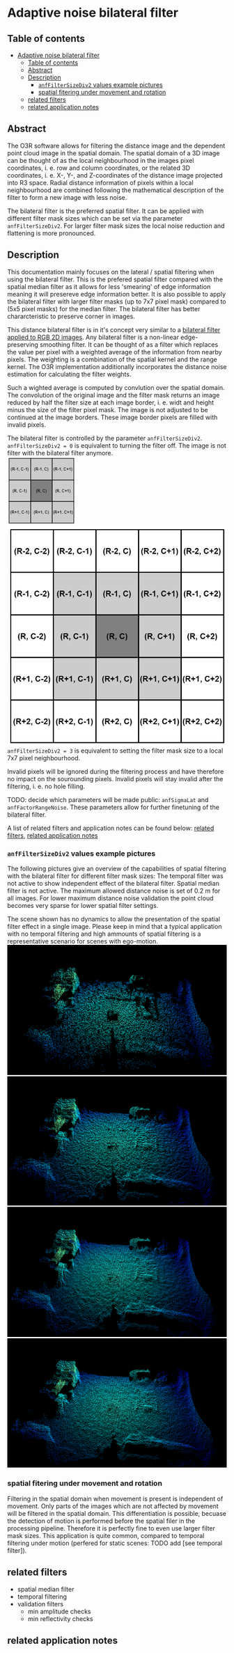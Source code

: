 # Adaptive noise bilateral filter

## Table of contents
- [Adaptive noise bilateral filter](#adaptive-noise-bilateral-filter)
  * [Table of contents](#table-of-contents)
  * [Abstract](#abstract)
  * [Description](#description)
    + [`anfFilterSizeDiv2` values example pictures](#-anffiltersizediv2--values-example-pictures)
    + [spatial fitering under movement and rotation](#spatial-fitering-under-movement-and-rotation)
  * [related filters](#related-filters)
  * [related application notes](#related-application-notes)

## Abstract
The O3R software allows for filtering the distance image and the dependent point cloud image in the spatial domain. The spatial domain of a 3D image can be thought of as the local neighbourhood in the images pixel coordinates, i. e. row and column coordinates, or the related 3D coordinates, i. e. X-, Y-, and Z-coordinates of the distance image projected into R3 space. Radial distance information of pixels within a local neighbourhood are combined following the mathematical description of the filter to form a new image with less noise.  

The bilateral filter is the preferred spatial filter. It can be applied with different filter mask sizes which can be set via the parameter `anfFilterSizeDiv2`. For larger filter mask sizes the local noise reduction and flattening is more pronounced. 

## Description

This documentation mainly focuses on the lateral / spatial filtering when using the bilateral filter. This is the prefered spatial filter compared with the spatial median filter as it allows for less 'smearing' of edge information meaning it will presereve edge information better. It is also possible to apply the bilateral filter with larger filter masks (up to 7x7 pixel mask) compared to (5x5 pixel masks) for the median filter. The bilateral filter has better chararcteristic to preserve corner in images.  

This distance bilateral filter is in it's concept very similar to a [bilateral filter applied to RGB 2D images](https://en.wikipedia.org/wiki/Bilateral_filter). Any bilateral filter is a non-linear edge-preserving smoothing filter. It can be thought of as a filter which replaces the value per pixel with a weighted average of the information from nearby pixels. The weighting is a combination of the spatial kernel and the range kernel. The O3R implementation additionally incorporates the distance noise estimation for calculating the filter weights.     

Such a wighted average is computed by convlution over the spatial domain. The convolution of the original image and the filter mask returns an image reduced by half the filter size at each image border, i. e. widt and height minus the size of the filter pixel mask. The image is not adjusted to be continued at the image borders. These image border pixels are filled with invalid pixels.   

The bilateral filter is controlled by the parameter `anfFilterSizeDiv2`.    
`anfFilterSizeDiv2 = 0` is equivalent to turning the filter off. The image is not filter with the bilateral filter anymore.   
![pixel_neighbourhood_3x3](./resources/pixel_neighbourhood_3x3.png "image representation of a 3x3 filter mask")  
![pixel_neighbourhood_5x5](./resources/pixel_neighbourhood_5x5.png "image representation of a 5x5 filter mask")  
`anfFilterSizeDiv2 = 3` is equivalent to setting the filter mask size to a local 7x7 pixel neighbourhood.   

Invalid pixels will be ignored during the filtering process and have therefore no impact on the sourounding pixels. Invalid pixels will stay invalid after the filtering, i. e. no hole filling.  

TODO: decide which parameters will be made public: `anfSigmaLat` and `anfFactorRangeNoise`. These parameters allow for further finetuning of the bilateral filter.  

A list of related filters and application notes can be found below: [related filters](related-filters), [related application notes](related-application-notes)


### `anfFilterSizeDiv2` values example pictures
The following pictures give an overview of the capabilities of spatial filtering with the bilateral filter for different filter mask sizes: The temporal filter was not active to show independent effect of the bilateral filter. Spatial median filter is not active. The maximum allowed distance noise is set of 0.2 m for all images. For lower maximum distance noise validation the point cloud becomes very sparse for lower spatial filter settings.  

The scene shown has no dynamics to allow the presentation of the spatial filter effect in a single image. Please keep in mind that a typical application with no temporal filtering and high ammounts of spatial filtering is a representative scenario for scenes with ego-motion.
![anfFilterSizeDiv2_0_value](./resources/anfFilterSizeDiv2_0.png "3D point cloud without spatial filtering / bilateral filter switched off")  
![anfFilterSizeDiv2_1_value](./resources/anfFilterSizeDiv2_1.png "3D point cloud with spatial filtering: bilateral filter mask set to 3x3 pixel neighbourhood")  
![anfFilterSizeDiv2_2_value](./resources/anfFilterSizeDiv2_2.png "3D point cloud with spatial filtering: bilateral filter mask set to 5x5 pixel neighbourhood")  
![anfFilterSizeDiv2_3_value](./resources/anfFilterSizeDiv2_3.png "3D point cloud with spatial filtering: bilateral filter mask set to 7x7 pixel neighbourhood")  
 
### spatial fitering under movement and rotation
Filtering in the spatial domain when movement is present is independent of movement. Only parts of the images which are not affected by movement will be filtered in the spatial domain. This differentiation is possible, becuase the detection of motion is performed before the spatial filer in the processing pipeline. Therefore it is perfectly fine to even use larger filter mask sizes.
This application is quite common, compared to temporal filtering under motion (perfered for static scenes: TODO add [see temporal filter]).


## related filters
+ spatial median filter
+ temporal filtering
+ validation filters
    + min amplitude checks
    + min reflectivity checks

## related application notes